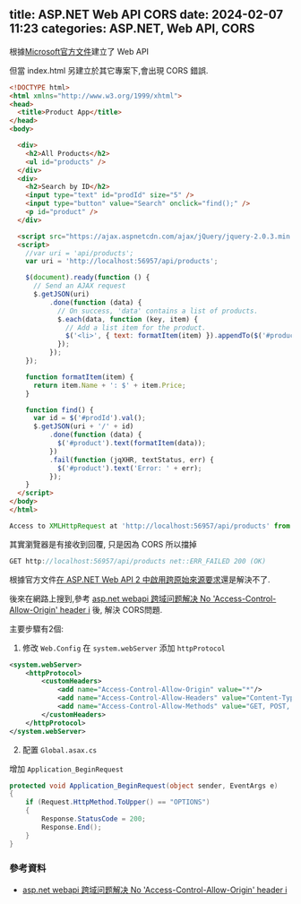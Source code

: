 title: ASP.NET Web API CORS
date: 2024-02-07 11:23
categories: ASP.NET, Web API, CORS
----------------------------------

根據[Microsoft官方文件](https://learn.microsoft.com/zh-tw/aspnet/web-api/overview/getting-started-with-aspnet-web-api/tutorial-your-first-web-api)建立了 Web API

但當 index.html 另建立於其它專案下,會出現 CORS 錯誤.

``` html
<!DOCTYPE html>
<html xmlns="http://www.w3.org/1999/xhtml">
<head>
  <title>Product App</title>
</head>
<body>

  <div>
    <h2>All Products</h2>
    <ul id="products" />
  </div>
  <div>
    <h2>Search by ID</h2>
    <input type="text" id="prodId" size="5" />
    <input type="button" value="Search" onclick="find();" />
    <p id="product" />
  </div>

  <script src="https://ajax.aspnetcdn.com/ajax/jQuery/jquery-2.0.3.min.js"></script>
  <script>
    //var uri = 'api/products';
    var uri = 'http://localhost:56957/api/products';

    $(document).ready(function () {
      // Send an AJAX request
      $.getJSON(uri)
          .done(function (data) {
            // On success, 'data' contains a list of products.
            $.each(data, function (key, item) {
              // Add a list item for the product.
              $('<li>', { text: formatItem(item) }).appendTo($('#products'));
            });
          });
    });

    function formatItem(item) {
      return item.Name + ': $' + item.Price;
    }

    function find() {
      var id = $('#prodId').val();
      $.getJSON(uri + '/' + id)
          .done(function (data) {
            $('#product').text(formatItem(data));
          })
          .fail(function (jqXHR, textStatus, err) {
            $('#product').text('Error: ' + err);
          });
    }
  </script>
</body>
</html>
```

``` js
Access to XMLHttpRequest at 'http://localhost:56957/api/products' from origin 'null' has been blocked by CORS policy: No 'Access-Control-Allow-Origin' header is present on the requested resource.
```

其實瀏覽器是有接收到回覆, 只是因為 CORS 所以擋掉

``` js
GET http://localhost:56957/api/products net::ERR_FAILED 200 (OK)
```

根據官方文件[在 ASP.NET Web API 2 中啟用跨原始來源要求](https://learn.microsoft.com/zh-tw/aspnet/web-api/overview/security/enabling-cross-origin-requests-in-web-api)還是解決不了.

後來在網路上搜到,參考 [asp.net webapi 跨域问题解决 No 'Access-Control-Allow-Origin' header i](https://blog.csdn.net/huazaizuiaiw/article/details/104147288) 後, 解決 CORS問題.

主要步驟有2個:

1. 修改 `Web.Config` 在 `system.webServer` 添加 `httpProtocol`

``` xml
<system.webServer>
	<httpProtocol>
		<customHeaders>
			<add name="Access-Control-Allow-Origin" value="*"/>
			<add name="Access-Control-Allow-Headers" value="Content-Type,Token" />
			<add name="Access-Control-Allow-Methods" value="GET, POST, PUT, DELETE, OPTIONS" />
		</customHeaders>
	</httpProtocol>
</system.webServer>
```

2. 配置 `Global.asax.cs`

增加 `Application_BeginRequest` 

``` cs
protected void Application_BeginRequest(object sender, EventArgs e)
{
    if (Request.HttpMethod.ToUpper() == "OPTIONS")
    {
        Response.StatusCode = 200;
        Response.End();
    }    
}
```

### 參考資料

- [asp.net webapi 跨域问题解决 No 'Access-Control-Allow-Origin' header i](https://blog.csdn.net/huazaizuiaiw/article/details/104147288)